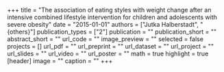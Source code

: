 +++
title = "The association of eating styles with weight change after an intensive combined lifestyle intervention for children and adolescents with severe obesity"
date = "2015-01-01"
authors = ["Jutka Halberstadt", "{others}"]
publication_types = ["2"]
publication = ""
publication_short = ""
abstract_short = ""
url_code = ""
image_preview = ""
selected = false
projects = []
url_pdf = ""
url_preprint = ""
url_dataset = ""
url_project = ""
url_slides = ""
url_video = ""
url_poster = ""
math = true
highlight = true
[header]
image = ""
caption = ""
+++
